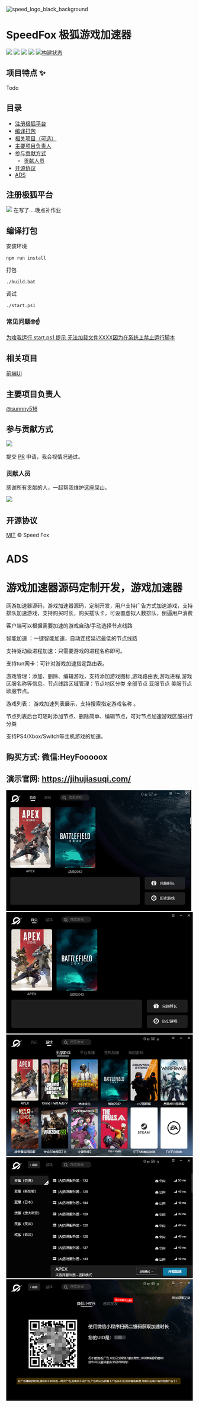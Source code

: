 ![speed_logo_black_background](https://github.com/user-attachments/assets/aed5aa60-575a-4d1c-9878-bb3f7f0073e5)

# SpeedFox 极狐游戏加速器
[![](https://img.shields.io/badge/项目主页-SpeedFox-blue)](https://github.com/sunnny516/speedfox)
[![](https://img.shields.io/badge/极狐官网-SpeedFox-black)](https://www.jihujiasuqi.com/)
[![](https://img.shields.io/badge/极狐官网云平台-SpeedFox-green)](https://api.jihujiasuqi.com/partners/)
[![](https://img.shields.io/badge/哔哩哔哩-SpeedFox-pink)](https://space.bilibili.com/80504012)
[![构建状态](https://img.shields.io/github/actions/workflow/status/sunnny516/speedfox/build.yml.svg?branch=SpeedFoxV4)](https://github.com/sunnny516/speedfox/actions?query=workflow:ci)

## 项目特点 ✨

Todo

## 目录


- [注册极狐平台](#注册极狐平台)
- [编译打包](#编译打包)
- [相关项目（可选）](#相关项目)
- [主要项目负责人](#主要项目负责人)
- [参与贡献方式](#参与贡献方式)
    - [贡献人员](#贡献人员)
- [开源协议](#开源协议)
- [ADS](#ADS)


## 注册极狐平台
[![](https://img.shields.io/badge/极狐官网云平台-SpeedFox-green)](https://api.jihujiasuqi.com/partners/)
在写了....晚点补作业

## 编译打包

安装环境
```
npm run install 
```

打包
```
./build.bat
```

调试
```
./start.ps1 
```
### 常见问题🤓☝️
[为啥我运行 start.ps1 提示 无法加载文件XXXX因为在系统上禁止运行脚本](https://cn.bing.com/search?q=powershell%E7%A6%81%E6%AD%A2%E8%BF%90%E8%A1%8C%E8%84%9A%E6%9C%AC)



## 相关项目

[前端UI](https://github.com/sunnny516/SpeedFox_web_ui)

## 主要项目负责人

[@sunnny516](https://github.com/sunnny516)

## 参与贡献方式

[![](https://img.shields.io/badge/%E7%94%B3%E8%AF%B7-Pull%20Request-orange)](https://github.com/sunnny516/speedfox/pulls)

提交 [PR](https://github.com/sunnny516/speedfox/pulls) 申请，我会视情况通过。

### 贡献人员


感谢所有贡献的人，一起帮我维护这座屎山。

<a href="https://github.com/sunnny516/speedfox/graphs/contributors" target="_blank">
  <img src="https://contrib.rocks/image?repo=sunnny516/speedfox" />
</a>




## 开源协议

[MIT](LICENSE) © Speed Fox


# ADS
# 游戏加速器源码定制开发，游戏加速器
网游加速器源码，游戏加速器源码，定制开发，用户支持广告方式加速游戏，支持排队加速游戏，支持购买时长，购买插队卡，可设置虚拟人数排队，倒逼用户消费

客户端可以根据需要加速的游戏自动/手动选择节点线路

智能加速 ：一键智能加速，自动连接延迟最低的节点线路

支持驱动级进程加速：只需要游戏的进程名称即可。

支持tun网卡：可针对游戏加速指定路由表。

游戏管理：添加、删除、编辑游戏，支持添加游戏图标,游戏路由表,游戏进程,游戏区服名称等信息。节点线路区域管理：节点地区分类 全部节点 亚服节点 美服节点 欧服节点。

游戏列表： 游戏加速列表展示，支持搜索指定游戏名称 。

节点列表后台可随时添加节点、删除简单、编辑节点，可对节点加速游戏区服进行分类

支持PS4/Xbox/Switch等主机游戏的加速。

## 购买方式:  微信:HeyFooooox
## 演示官网:  https://jihujiasuqi.com/
![image](https://raw.githubusercontent.com/sunnny516/speedfox_sell/main/%E5%8A%A8%E7%94%BB1.gif)
![image](https://raw.githubusercontent.com/sunnny516/speedfox_sell/main/QQ%E5%9B%BE%E7%89%8720231217140933.png)
![image](https://raw.githubusercontent.com/sunnny516/speedfox_sell/main/QQ%E6%88%AA%E5%9B%BE20231217142010.png)
![image](https://raw.githubusercontent.com/sunnny516/speedfox_sell/main/QQ%E6%88%AA%E5%9B%BE20231217141058.png)
![image](https://raw.githubusercontent.com/sunnny516/speedfox_sell/main/QQ%E6%88%AA%E5%9B%BE20231217142108.png)